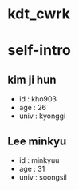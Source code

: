 # kdt_cwrk

# self-intro
## kim ji hun
- id : kho903
- age : 26
- univ : kyonggi


## Lee minkyu
- id : minkyuu
- age : 31
- univ : soongsil
